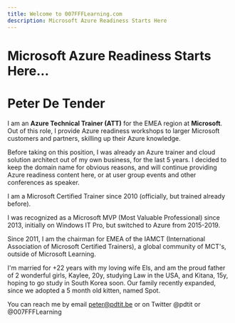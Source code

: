 ```yaml
---
title: Welcome to 007FFFLearning.com
description: Microsoft Azure Readiness Starts Here
---
```


# Microsoft Azure Readiness Starts Here...

# Peter De Tender
I am an **Azure Technical Trainer (ATT)** for the EMEA region at **Microsoft**. Out of this role, I provide Azure readiness workshops to larger Microsoft customers and partners, skilling up their Azure knowledge.


Before taking on this position, I was already an Azure trainer and cloud solution architect out of my own business, for the last 5 years. I decided to keep the domain name for obvious reasons, and will continue providing Azure readiness content here, or at user group events and other conferences as speaker.


I am a Microsoft Certified Trainer since 2010 (officially, but trained already before).


I was recognized as a Microsoft MVP (Most Valuable Professional) since 2013, initially on Windows IT Pro, but switched to Azure from 2015-2019.


Since 2011, I am the chairman for EMEA of the IAMCT (International Association of Microsoft Certified Trainers), a global community of MCT's, outside of Microsoft Learning.

I'm married for +22 years with my loving wife Els, and am the proud father of 2 wonderful girls, Kaylee, 20y, studying Law in the USA, and Kitana, 15y, hoping to go study in South Korea soon. Our family recently expanded, since we adopted a 5 month old kitten, named Spot.


You can reach me by email peter@pdtit.be or on Twitter @pdtit or @007FFFLearning